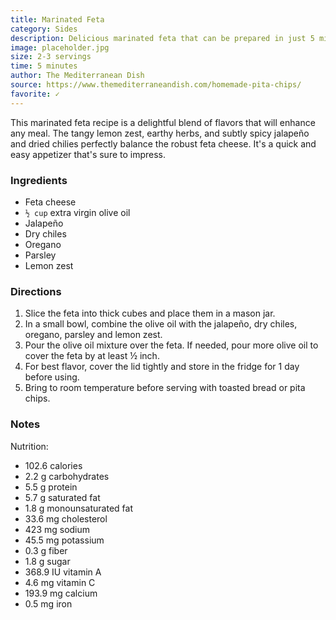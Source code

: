 ```yaml
---
title: Marinated Feta
category: Sides
description: Delicious marinated feta that can be prepared in just 5 minutes. Serve as an appetizer with homemade pita chips, or use it over your salads, chicken, or fish. Robust feta cheese is balanced beautifully with tangy lemon zest, earthy herbs, and subtly spicy jalapeño and dried chilies.
image: placeholder.jpg
size: 2-3 servings
time: 5 minutes
author: The Mediterranean Dish
source: https://www.themediterraneandish.com/homemade-pita-chips/
favorite: ✓
---
```


This marinated feta recipe is a delightful blend of flavors that will enhance any meal. The tangy lemon zest, earthy herbs, and subtly spicy jalapeño and dried chilies perfectly balance the robust feta cheese. It's a quick and easy appetizer that's sure to impress.

### Ingredients

* Feta cheese
* `½ cup` extra virgin olive oil
* Jalapeño
* Dry chiles
* Oregano
* Parsley
* Lemon zest

### Directions

1. Slice the feta into thick cubes and place them in a mason jar.
2. In a small bowl, combine the olive oil with the jalapeño, dry chiles, oregano, parsley and lemon zest.
3. Pour the olive oil mixture over the feta. If needed, pour more olive oil to cover the feta by at least ½ inch.
4. For best flavor, cover the lid tightly and store in the fridge for 1 day before using.
5. Bring to room temperature before serving with toasted bread or pita chips.

### Notes

Nutrition:
  - 102.6 calories
  - 2.2 g carbohydrates
  - 5.5 g protein
  - 5.7 g saturated fat
  - 1.8 g monounsaturated fat
  - 33.6 mg cholesterol
  - 423 mg sodium
  - 45.5 mg potassium
  - 0.3 g fiber
  - 1.8 g sugar
  - 368.9 IU vitamin A
  - 4.6 mg vitamin C
  - 193.9 mg calcium
  - 0.5 mg iron